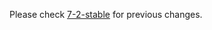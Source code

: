 
Please check [7-2-stable](https://github.com/rails/rails/blob/7-2-stable/railties/CHANGELOG.md) for previous changes.
